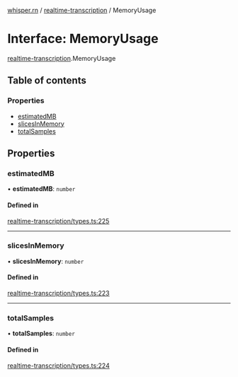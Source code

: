 [whisper.rn](../README.md) / [realtime-transcription](../modules/realtime_transcription.md) / MemoryUsage

# Interface: MemoryUsage

[realtime-transcription](../modules/realtime_transcription.md).MemoryUsage

## Table of contents

### Properties

- [estimatedMB](realtime_transcription.MemoryUsage.md#estimatedmb)
- [slicesInMemory](realtime_transcription.MemoryUsage.md#slicesinmemory)
- [totalSamples](realtime_transcription.MemoryUsage.md#totalsamples)

## Properties

### estimatedMB

• **estimatedMB**: `number`

#### Defined in

[realtime-transcription/types.ts:225](https://github.com/mybigday/whisper.rn/blob/0152db5/src/realtime-transcription/types.ts#L225)

___

### slicesInMemory

• **slicesInMemory**: `number`

#### Defined in

[realtime-transcription/types.ts:223](https://github.com/mybigday/whisper.rn/blob/0152db5/src/realtime-transcription/types.ts#L223)

___

### totalSamples

• **totalSamples**: `number`

#### Defined in

[realtime-transcription/types.ts:224](https://github.com/mybigday/whisper.rn/blob/0152db5/src/realtime-transcription/types.ts#L224)
